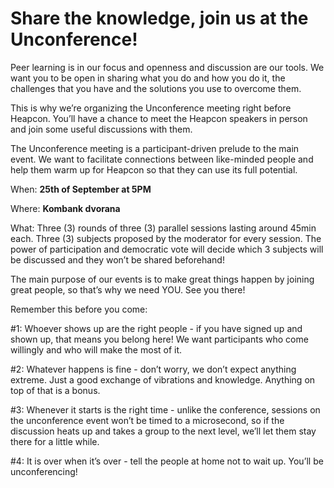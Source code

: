 # Share the knowledge, join us at the Unconference!

Peer learning is in our focus and openness and discussion are our tools. We want you to be open in sharing what you do and how you do it, the challenges that you have and the solutions you use to overcome them.

This is why we’re organizing the Unconference meeting right before Heapcon. You’ll have a chance to meet the Heapcon speakers in person and join some useful discussions with them.

The Unconference meeting is a participant-driven prelude to the main event. We want to facilitate connections between like-minded people and help them warm up for Heapcon so that they can use its full potential.

When: **25th of September at 5PM**

Where: **Kombank dvorana**

What: Three (3) rounds of three (3) parallel sessions lasting around 45min each. Three (3) subjects proposed by the moderator for every session. The power of participation and democratic vote will decide which 3 subjects will be discussed and they won’t be shared beforehand!

The main purpose of our events is to make great things happen by joining great people, so that’s why we need YOU. See you there!

Remember this before you come:

\#1: Whoever shows up are the right people - if you have signed up and shown up, that means you belong here! We want participants who come willingly and who will make the most of it.

\#2: Whatever happens is fine - don’t worry, we don’t expect anything extreme. Just a good exchange of vibrations and knowledge. Anything on top of that is a bonus.

\#3: Whenever it starts is the right time - unlike the conference, sessions on the unconference event won’t be timed to a microsecond, so if the discussion heats up and takes a group to the next level, we’ll let them stay there for a little while.

\#4: It is over when it’s over - tell the people at home not to wait up. You’ll be unconferencing!
